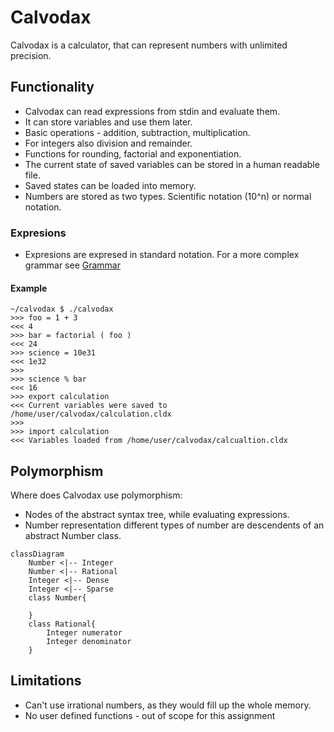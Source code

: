 # Calvodax

Calvodax is a calculator, that can represent numbers with unlimited precision.

## Functionality
* Calvodax can read expressions from stdin and evaluate them.
* It can store variables and use them later.
* Basic operations - addition, subtraction, multiplication.
* For integers also division and remainder.
* Functions for rounding, factorial and exponentiation.
* The current state of saved variables can be stored in a human readable file.
* Saved states can be loaded into memory.
* Numbers are stored as two types. Scientific notation (10^n) or normal notation.

### Expresions
* Expresions are expresed in standard notation. For a more complex grammar
  see [Grammar](./Grammar)

#### Example
```
~/calvodax $ ./calvodax
>>> foo = 1 + 3
<<< 4
>>> bar = factorial ( foo )
<<< 24
>>> science = 10e31
<<< 1e32
>>>
>>> science % bar
<<< 16
>>> export calculation
<<< Current variables were saved to /home/user/calvodax/calculation.cldx
>>>
>>> import calculation
<<< Variables loaded from /home/user/calvodax/calcualtion.cldx
```

## Polymorphism
Where does Calvodax use polymorphism:
* Nodes of the abstract syntax tree, while evaluating expressions.
* Number representation different types of number are descendents of an abstract
  Number class.

```mermaid
classDiagram
    Number <|-- Integer
    Number <|-- Rational
    Integer <|-- Dense
    Integer <|-- Sparse
    class Number{

    }
    class Rational{
        Integer numerator
        Integer denominator
    }
```

## Limitations
* Can't use irrational numbers, as they would fill up the whole memory.
* No user defined functions - out of scope for this assignment